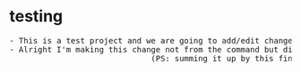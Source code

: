 # testing
<pre>
- This is a test project and we are going to add/edit changes into it through another account.
- Alright I'm making this change not from the command but directly from notepad interface. 
                              (PS: summing it up by this final pull request.)                              
</pre>
